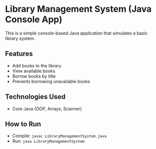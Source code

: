 # Library Management System (Java Console App)

This is a simple console-based Java application that simulates a basic library system.

## Features
- Add books to the library
- View available books
- Borrow books by title
- Prevents borrowing unavailable books

## Technologies Used
- Core Java (OOP, Arrays, Scanner)

## How to Run
- Compile: `javac LibraryManagementSystem.java`
- Run: `java LibraryManagementSystem`
